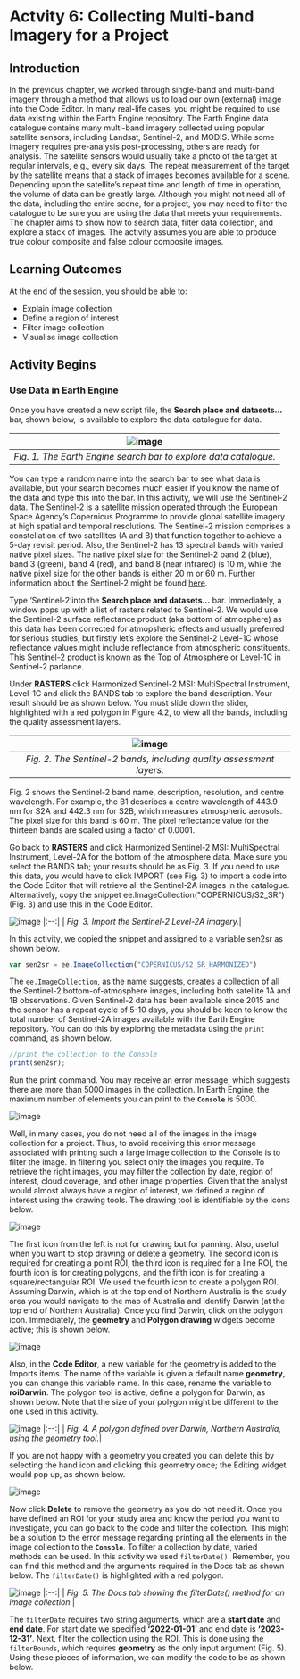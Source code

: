 # Actvity 6: Collecting Multi-band Imagery for a Project

## Introduction

In the previous chapter, we worked through single-band and multi-band imagery through a method that allows us to load our own (external) image into the Code Editor. In many real-life cases, you might be required to use data existing within the Earth Engine repository. The Earth Engine data catalogue contains many multi-band imagery collected using popular satellite sensors, including Landsat, Sentinel-2, and MODIS. While some imagery requires pre-analysis post-processing, others are ready for analysis. 
The satellite sensors would usually take a photo of the target at regular intervals, e.g., every six days. The repeat measurement of the target by the satellite means that a stack of images becomes available for a scene. Depending upon the satellite’s repeat time and length of time in operation, the volume of data can be greatly large. Although you might not need all of the data, including the entire scene, for a project, you may need to filter the catalogue to be sure you are using the data that meets your requirements. The chapter aims to show how to search data, filter data collection, and explore a stack of images.
The activity assumes you are able to produce true colour composite and false colour composite images.


## Learning Outcomes

At the end of the session, you should be able to:

- Explain image collection
- Define a region of interest 
- Filter image collection
- Visualise image collection


## Activity Begins

### Use Data in Earth Engine

Once you have created a new script file, the **Search place and datasets…** bar, shown below, is available to explore the data catalogue for data. 


![image](https://github.com/user-attachments/assets/80bcc647-a5bd-4852-971f-057cc0277332) |
|:--:|
| *Fig. 1. The Earth Engine search bar to explore data catalogue.*|


You can type a random name into the search bar to see what data is available, but your search becomes much easier if you know the name of the data and type this into the bar. In this activity, we will use the Sentinel-2 data. The Sentinel-2 is a satellite mission operated through the European Space Agency’s Copernicus Programme to provide global satellite imagery at high spatial and temporal resolutions. The Sentinel-2 mission comprises a constellation of two satellites (A and B) that function together to achieve a 5-day revisit period. Also, the Sentinel-2 has 13 spectral bands with varied native pixel sizes. The native pixel size for the Sentinel-2 band 2 (blue), band 3 (green), band 4 (red), and band 8 (near infrared) is 10 m, while the native pixel size for the other bands is either 20 m or 60 m. Further information about the Sentinel-2 might be found [here](https://www.esa.int/Enabling_Support/Operations/Sentinel-2_operations). 

Type ‘Sentinel-2’into the **Search place and datasets…** bar. Immediately, a window pops up with a list of rasters related to Sentinel-2. We would use the Sentinel-2 surface reflectance product (aka bottom of atmosphere) as this data has been corrected for atmopsheric effects and usually preferred for serious studies, but firstly let’s explore the Sentinel-2 Level-1C whose reflectance values might include reflectance from atmospheric constituents. This Sentinel-2 product is known as the Top of Atmosphere or Level-1C in Sentinel-2 parlance.

Under **RASTERS** click Harmonized Sentinel-2 MSI: MultiSpectral Instrument, Level-1C and click the BANDS tab to explore the band description. Your result should be as shown below. You must slide down the slider, highlighted with a red polygon in Figure 4.2, to view all the bands, including the quality assessment layers.



![image](https://github.com/user-attachments/assets/8591d960-c28e-4ccc-9e01-b6136c86a822) |
|:--:|
| *Fig. 2. The Sentinel-2 bands, including quality assessment layers.*|


Fig. 2 shows the Sentinel-2 band name, description, resolution, and centre wavelength. For example, the B1 describes a centre wavelength of 443.9 nm for S2A and 442.3 nm for S2B, which measures atmospheric aerosols. The pixel size for this band is 60 m. The pixel reflectance value for the thirteen bands are scaled using a factor of 0.0001.

Go back to **RASTERS** and click Harmonized Sentinel-2 MSI: MultiSpectral Instrument, Level-2A for the bottom of the atmosphere data. Make sure you select the BANDS tab; your results should be as Fig. 3. If you need to use this data, you would have to click IMPORT (see Fig. 3) to import a code into the Code Editor that will retrieve all the Sentinel-2A images in the catalogue. Alternatively, copy the snippet ee.ImageCollection("COPERNICUS/S2_SR") (Fig. 3) and use this in the Code Editor. 


![image](https://github.com/user-attachments/assets/056bd765-b081-4b19-86a9-f9d964b5effa)
|:--:|
| *Fig. 3. Import the Sentinel-2 Level-2A imagery.*|


In this activity, we copied the snippet and assigned to a variable sen2sr as shown below.

```JavaScript
var sen2sr = ee.ImageCollection("COPERNICUS/S2_SR_HARMONIZED")
```

The `ee.ImageCollection`, as the name suggests, creates a collection of all the Sentinel-2 bottom-of-atmosphere images, including both satellite 1A and 1B observations. Given Sentinel-2 data has been available since 2015 and the sensor has a repeat cycle of 5-10 days, you should be keen to know the total number of Sentinel-2A images available with the Earth Engine repository. You can do this by exploring the metadata using the `print` command, as shown below.

```JavaScript
//print the collection to the Console
print(sen2sr);
```

Run the print command. You may receive an error message, which suggests there are more than 5000 images in the collection. In Earth Engine, the maximum number of elements you can print to the **`Console`** is 5000. 


![image](https://github.com/user-attachments/assets/b8ec4020-c397-4f52-83ff-68a9270c2fa1)




Well, in many cases, you do not need all of the images in the image collection for a project. Thus, to avoid receiving this error message associated with printing such a large image collection to the Console is to filter the image. In filtering you select only the images you require. To retrieve the right images, you may filter the collection by date, region of interest, cloud coverage, and other image properties. Given that the analyst would almost always have a region of interest, we defined a region of interest using the drawing tools. The drawing tool is identifiable by the icons below.


![image](https://github.com/user-attachments/assets/93de6d68-5e93-40e3-bf8b-62a4c160df60)



The first icon from the left is not for drawing but for panning. Also, useful when you want to stop drawing or delete a geometry. The second icon is required for creating a point ROI, the third icon is required for a line ROI, the fourth icon is for creating polygons, and the fifth icon is for creating a square/rectangular ROI. We used the fourth icon to create a polygon ROI. Assuming Darwin, which is at the top end of Northern Australia is the study area you would navigate to the map of Australia and identify Darwin (at the top end of Northern Australia). Once you find Darwin, click on the polygon icon. Immediately, the **geometry** and **Polygon drawing** widgets become active; this is shown below.


![image](https://github.com/user-attachments/assets/eade8550-b0fe-477e-8fa6-e8d41146d4f2)


Also, in the **Code Editor**, a new variable for the geometry is added to the Imports items. The name of the variable is given a default name **geometry**, you can change this variable name. In this case, rename the variable to **roiDarwin**. The polygon tool is active, define a polygon for Darwin, as shown below. Note that the size of your polygon might be different to the one used in this activity.


![image](https://github.com/user-attachments/assets/f7736f3f-7166-49fd-8dac-6add7506151a)
|:--:|
| *Fig. 4. A polygon defined over Darwin, Northern Australia, using the geometry tool.*|


If you are not happy with a geometry you created you can delete this by selecting the hand icon and clicking this geometry once; the Editing widget would pop up, as shown below.

![image](https://github.com/user-attachments/assets/a4b3ce69-5329-46cb-b591-1c0a11e26b1f)



Now click **Delete** to remove the geometry as you do not need it. 
Once you have defined an ROI for your study area and know the period you want to investigate, you can go back to the code and filter the collection. This might be a solution to the error message regarding printing all the elements in the image collection to the **`Console`**.
To filter a collection by date, varied methods can be used. In this activity we used `filterDate()`. Remember, you can find this method and the arguments required in the Docs tab as shown below. The `filterDate()` is highlighted with a red polygon.




![image](https://github.com/user-attachments/assets/46f7d93f-0cd3-470d-9e76-2163db71f21e)
|:--:|
| *Fig. 5. The Docs tab showing the filterDate() method for an image collection.*|



The `filterDate` requires two string arguments, which are a **start date** and **end date**. For start date we specified **‘2022-01-01’** and end date is **‘2023-12-31’**. Next, filter the collection using the ROI. This is done using the `filterBounds`, which requires **geometry** as the only input argument (Fig. 5). Using these pieces of information, we can modify the code to be as shown below.


